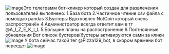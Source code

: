 ![image](https://github.com/Aizekil/NiceCoin-/assets/151900236/2e9c6d3e-45d1-414b-b752-a7cd38404a62)Это телеграмм бот-кликер который создан для развлечения пользователей 
выполнено:
1.База бота
2.Частичное чтение csv файла с помощью pandas 
3.Бустеры
Вдохновлен NotCoin который очень распространён 
4.Администратор всегда ответит вам в тг @A_I_Z_E_K_I_L
5.Большие планы на распостронение 
6.Постноянные обновления
Вот список бустеров(бустеры активируются сами за клики
![image](https://github.com/Aizekil/NiceCoin-/assets/151900236/f83d96e3-9ab4-49fd-90b8-11e114cb0e4e)
У бота сейчас такой тег @Pizza129_bot, в скором времени бот переедет 
![image](https://github.com/Aizekil/NiceCoin-/assets/151900236/86b83304-43f2-42a2-847f-b7b8cec01ebb)
